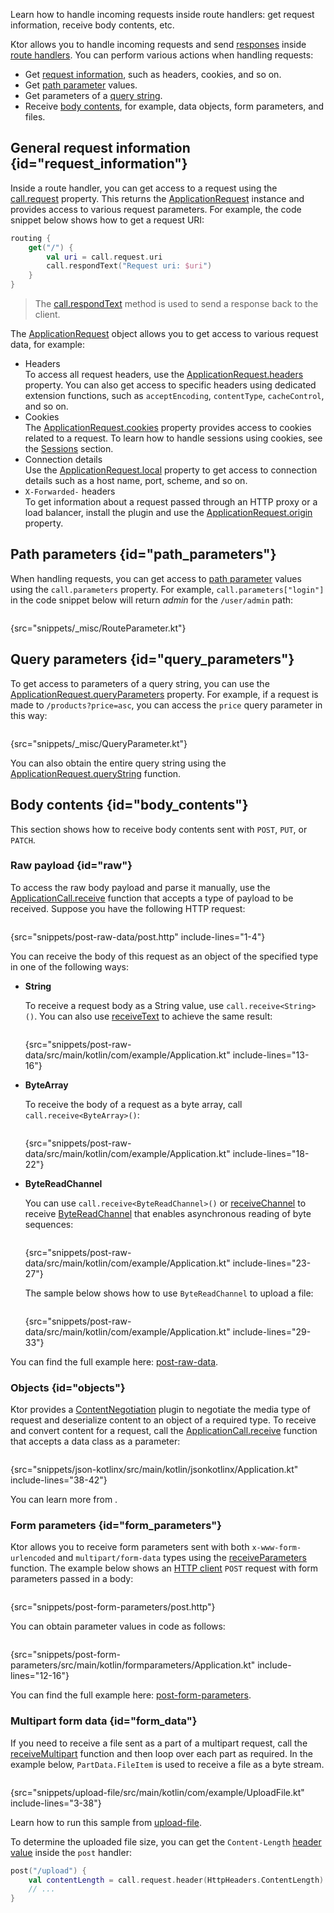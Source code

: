 [//]: # (title: Handling requests)

<show-structure for="chapter" depth="2"/>

<link-summary>Learn how to handle incoming requests inside route handlers: get request information, receive body contents, etc.</link-summary>

Ktor allows you to handle incoming requests and send [responses](responses.md) inside [route handlers](Routing_in_Ktor.md#define_route). You can perform various actions when handling requests:
* Get [request information](#request_information), such as headers, cookies, and so on.
* Get [path parameter](#path_parameters) values.
* Get parameters of a [query string](#query_parameters).
* Receive [body contents](#body_contents), for example, data objects, form parameters, and files.

## General request information {id="request_information"}
Inside a route handler, you can get access to a request using the [call.request](https://api.ktor.io/ktor-server/ktor-server-core/io.ktor.server.application/-application-call/request.html) property. This returns the [ApplicationRequest](https://api.ktor.io/ktor-server/ktor-server-core/io.ktor.server.request/-application-request/index.html) instance and provides access to various request parameters. For example, the code snippet below shows how to get a request URI:
```kotlin
routing {
    get("/") {
        val uri = call.request.uri
        call.respondText("Request uri: $uri")
    }
}
```
> The [call.respondText](responses.md#plain-text) method is used to send a response back to the client.

The [ApplicationRequest](https://api.ktor.io/ktor-server/ktor-server-core/io.ktor.server.request/-application-request/index.html) object allows you to get access to various request data, for example:
* Headers  
  To access all request headers, use the [ApplicationRequest.headers](https://api.ktor.io/ktor-server/ktor-server-core/io.ktor.server.request/-application-request/headers.html) property. You can also get access to specific headers using dedicated extension functions, such as `acceptEncoding`, `contentType`, `cacheControl`, and so on.
* Cookies  
  The [ApplicationRequest.cookies](https://api.ktor.io/ktor-server/ktor-server-core/io.ktor.server.request/-application-request/cookies.html) property provides access to cookies related to a request. To learn how to handle sessions using cookies, see the [Sessions](sessions.md) section.
* Connection details  
  Use the [ApplicationRequest.local](https://api.ktor.io/ktor-server/ktor-server-core/io.ktor.server.request/-application-request/local.html) property to get access to connection details such as a host name, port, scheme, and so on.
* `X-Forwarded-` headers  
  To get information about a request passed through an HTTP proxy or a load balancer, install the [](forward-headers.md) plugin and use the [ApplicationRequest.origin](https://api.ktor.io/ktor-server/ktor-server-core/io.ktor.server.plugins/origin.html) property.


## Path parameters {id="path_parameters"}
When handling requests, you can get access to [path parameter](Routing_in_Ktor.md#path_parameter) values using the `call.parameters` property. For example, `call.parameters["login"]` in the code snippet below will return _admin_ for the `/user/admin` path:
```kotlin
```
{src="snippets/_misc/RouteParameter.kt"}


## Query parameters {id="query_parameters"}

To get access to parameters of a <emphasis tooltip="query_string">query string</emphasis>, you can use the [ApplicationRequest.queryParameters](https://api.ktor.io/ktor-server/ktor-server-core/io.ktor.server.request/-application-request/query-parameters.html) property. For example, if a request is made to `/products?price=asc`, you can access the `price` query parameter in this way:

```kotlin
```
{src="snippets/_misc/QueryParameter.kt"}

You can also obtain the entire query string using the [ApplicationRequest.queryString](https://api.ktor.io/ktor-server/ktor-server-core/io.ktor.server.request/query-string.html) function.


## Body contents {id="body_contents"}
This section shows how to receive body contents sent with `POST`, `PUT`, or `PATCH`.

### Raw payload {id="raw"}

To access the raw body payload and parse it manually, use the [ApplicationCall.receive](https://api.ktor.io/ktor-server/ktor-server-core/io.ktor.server.request/receive.html) function that accepts a type of payload to be received.
Suppose you have the following HTTP request:

```HTTP
```
{src="snippets/post-raw-data/post.http" include-lines="1-4"}

You can receive the body of this request as an object of the specified type in one of the following ways:

- **String**

   To receive a request body as a String value, use `call.receive<String>()`.
   You can also use [receiveText](https://api.ktor.io/ktor-server/ktor-server-core/io.ktor.server.request/receive-text.html) to achieve the same result:
   ```kotlin
   ```
   {src="snippets/post-raw-data/src/main/kotlin/com/example/Application.kt" include-lines="13-16"}
- **ByteArray**

   To receive the body of a request as a byte array, call `call.receive<ByteArray>()`:
   ```kotlin
   ```
   {src="snippets/post-raw-data/src/main/kotlin/com/example/Application.kt" include-lines="18-22"}
- **ByteReadChannel**

   You can use `call.receive<ByteReadChannel>()` or [receiveChannel](https://api.ktor.io/ktor-server/ktor-server-core/io.ktor.server.request/receive-channel.html) to receive [ByteReadChannel](https://api.ktor.io/ktor-io/io.ktor.utils.io/-byte-read-channel/index.html) that enables asynchronous reading of byte sequences:
   ```kotlin
   ```
   {src="snippets/post-raw-data/src/main/kotlin/com/example/Application.kt" include-lines="23-27"}

   The sample below shows how to use `ByteReadChannel` to upload a file:
   ```kotlin
   ```
   {src="snippets/post-raw-data/src/main/kotlin/com/example/Application.kt" include-lines="29-33"}

You can find the full example here: [post-raw-data](https://github.com/ktorio/ktor-documentation/tree/%ktor_version%/codeSnippets/snippets/post-raw-data).


### Objects {id="objects"}
Ktor provides a [ContentNegotiation](serialization.md) plugin to negotiate the media type of request and deserialize content to an object of a required type. To receive and convert content for a request, call the [ApplicationCall.receive](https://api.ktor.io/ktor-server/ktor-server-core/io.ktor.server.request/receive.html) function that accepts a data class as a parameter:
```kotlin
```
{src="snippets/json-kotlinx/src/main/kotlin/jsonkotlinx/Application.kt" include-lines="38-42"}

You can learn more from [](serialization.md).

### Form parameters {id="form_parameters"}
Ktor allows you to receive form parameters sent with both `x-www-form-urlencoded` and `multipart/form-data` types using the [receiveParameters](https://api.ktor.io/ktor-server/ktor-server-core/io.ktor.server.request/receive-parameters.html) function. The example below shows an [HTTP client](https://www.jetbrains.com/help/idea/http-client-in-product-code-editor.html) `POST` request with form parameters passed in a body:
```HTTP
```
{src="snippets/post-form-parameters/post.http"}

You can obtain parameter values in code as follows:
```kotlin
```
{src="snippets/post-form-parameters/src/main/kotlin/formparameters/Application.kt" include-lines="12-16"}

You can find the full example here: [post-form-parameters](https://github.com/ktorio/ktor-documentation/tree/%ktor_version%/codeSnippets/snippets/post-form-parameters).


### Multipart form data {id="form_data"}
If you need to receive a file sent as a part of a multipart request, call the [receiveMultipart](https://api.ktor.io/ktor-server/ktor-server-core/io.ktor.server.request/receive-multipart.html) function and then loop over each part as required. In the example below, `PartData.FileItem` is used to receive a file as a byte stream.
```kotlin
```
{src="snippets/upload-file/src/main/kotlin/com/example/UploadFile.kt" include-lines="3-38"}

Learn how to run this sample from [upload-file](https://github.com/ktorio/ktor-documentation/tree/%ktor_version%/codeSnippets/snippets/upload-file).

To determine the uploaded file size, you can get the `Content-Length` [header value](#request_information) inside the `post` handler:
```kotlin
post("/upload") {
    val contentLength = call.request.header(HttpHeaders.ContentLength)
    // ...
}
```
